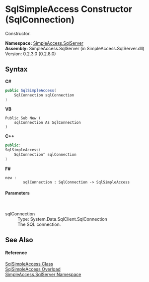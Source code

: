 # SqlSimpleAccess Constructor (SqlConnection)
 

Constructor.

**Namespace:**&nbsp;<a href="0aec4ece-a28c-8a60-ec49-ed778f89c036">SimpleAccess.SqlServer</a><br />**Assembly:**&nbsp;SimpleAccess.SqlServer (in SimpleAccess.SqlServer.dll) Version: 0.2.3.0 (0.2.8.0)

## Syntax

**C#**<br />
``` C#
public SqlSimpleAccess(
	SqlConnection sqlConnection
)
```

**VB**<br />
``` VB
Public Sub New ( 
	sqlConnection As SqlConnection
)
```

**C++**<br />
``` C++
public:
SqlSimpleAccess(
	SqlConnection^ sqlConnection
)
```

**F#**<br />
``` F#
new : 
        sqlConnection : SqlConnection -> SqlSimpleAccess
```


#### Parameters
&nbsp;<dl><dt>sqlConnection</dt><dd>Type: System.Data.SqlClient.SqlConnection<br />The SQL connection.</dd></dl>

## See Also


#### Reference
<a href="51cba069-bca7-767f-b9f4-7a420dd10a28">SqlSimpleAccess Class</a><br /><a href="0b0f752a-0edb-b2f0-8373-d1317b9ee89e">SqlSimpleAccess Overload</a><br /><a href="0aec4ece-a28c-8a60-ec49-ed778f89c036">SimpleAccess.SqlServer Namespace</a><br />